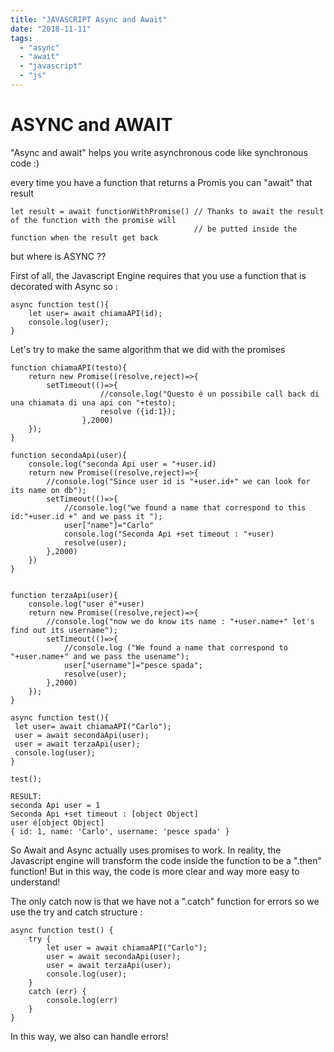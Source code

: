 ```yaml
---
title: "JAVASCRIPT Async and Await"
date: "2018-11-11"
tags: 
  - "async"
  - "await"
  - "javascript"
  - "js"
---
```


# ASYNC and AWAIT

"Async and await" helps you write asynchronous code like synchronous code :)

every time you have a function that returns a Promis you can "await" that result

```
let result = await functionWithPromise() // Thanks to await the result of the function with the promise will
                                         // be putted inside the function when the result get back
```

but where is ASYNC ??

First of all, the Javascript Engine requires that you use a function that is decorated with Async so :

```
async function test(){
    let user= await chiamaAPI(id);
    console.log(user);
}
```

Let's try to make the same algorithm that we did with the promises

```
function chiamaAPI(testo){
    return new Promise((resolve,reject)=>{
        setTimeout(()=>{
                    //console.log("Questo é un possibile call back di una chiamata di una api con "+testo);
                    resolve ({id:1});
                },2000)
    });
}

function secondaApi(user){
    console.log("seconda Api user = "+user.id)
    return new Promise((resolve,reject)=>{
        //console.log("Since user id is "+user.id+" we can look for its name on db");
        setTimeout(()=>{
            //console.log("we found a name that correspond to this id:"+user.id +" and we pass it ");
            user["name"]="Carlo"
            console.log("Seconda Api +set timeout : "+user)
            resolve(user);
        },2000)
    })
}


function terzaApi(user){
    console.log("user é"+user)
    return new Promise((resolve,reject)=>{
        //console.log("now we do know its name : "+user.name+" let's find out its username");
        setTimeout(()=>{
            //console.log ("We found a name that correspond to "+user.name+" and we pass the usename");
            user["username"]="pesce spada";
            resolve(user);
        },2000)
    });
}

async function test(){
 let user= await chiamaAPI("Carlo");
 user = await secondaApi(user);
 user = await terzaApi(user);
 console.log(user);
}

test();

RESULT:
seconda Api user = 1
Seconda Api +set timeout : [object Object]
user é[object Object]
{ id: 1, name: 'Carlo', username: 'pesce spada' }
```

So Await and Async actually uses promises to work. In reality, the Javascript engine will transform the code inside the function to be a ".then" function! But in this way, the code is more clear and way more easy to understand!

The only catch now is that we have not a ".catch" function for errors so we use the try and catch structure :

```
async function test() {
    try {
        let user = await chiamaAPI("Carlo");
        user = await secondaApi(user);
        user = await terzaApi(user);
        console.log(user);
    }
    catch (err) {
        console.log(err)
    }
}
```

In this way, we also can handle errors!
